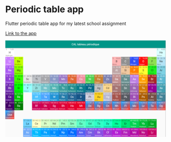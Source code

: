 # Periodic table app
Flutter periodic table app for my latest school assignment

[Link to the app](https://periodictable-ad771.web.app)

![](screenshot.png)
